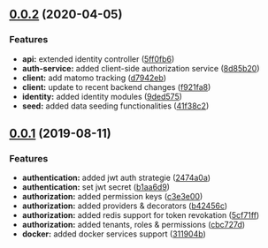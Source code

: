 ## [0.0.2](https://github.com/jbsdx/webpage/compare/v0.0.1...v0.0.2) (2020-04-05)


### Features

* **api:** extended identity controller ([5ff0fb6](https://github.com/jbsdx/webpage/commit/5ff0fb6f312896be64af63e7e752525d100c4809))
* **auth-service:** added client-side authorization service ([8d85b20](https://github.com/jbsdx/webpage/commit/8d85b20926a00e7139e30815832c873aa309cd47))
* **client:** add matomo tracking ([d7942eb](https://github.com/jbsdx/webpage/commit/d7942eb57827614f5e446affbc8b04760a02cb96))
* **client:** update to recent backend changes ([f921fa8](https://github.com/jbsdx/webpage/commit/f921fa84f4bb217fc3ccc5a46771a10a84c4ba18))
* **identity:** added identity modules ([9ded575](https://github.com/jbsdx/webpage/commit/9ded57565c052e8e0ed9d7d4a83758f0886fbabd))
* **seed:** added data seeding functionalities ([41f38c2](https://github.com/jbsdx/webpage/commit/41f38c2832d819bf7f620ae5532a4372a6a79854))



## [0.0.1](https://github.com/jbsdx/webpage/compare/2474a0a78b617dcad2d9ba80a34f501ab034a44d...v0.0.1) (2019-08-11)


### Features

* **authentication:** added jwt auth strategie ([2474a0a](https://github.com/jbsdx/webpage/commit/2474a0a78b617dcad2d9ba80a34f501ab034a44d))
* **authentication:** set jwt secret ([b1aa6d9](https://github.com/jbsdx/webpage/commit/b1aa6d916f8d2cc3d2f9b3b3398a7de384f7cd92))
* **authorization:** added permission keys ([c3e3e00](https://github.com/jbsdx/webpage/commit/c3e3e00dd3292e5b96c49ff60c5c00b62dde418f))
* **authorization:** added providers & decorators ([b42456c](https://github.com/jbsdx/webpage/commit/b42456c500db3487e366ae1a8a9ce754e5d97813))
* **authorization:** added redis support for token revokation ([5cf71ff](https://github.com/jbsdx/webpage/commit/5cf71ffca6260f7bbd626ea8998b84786aca54a0))
* **authorization:** added tenants, roles & permissions ([cbc727d](https://github.com/jbsdx/webpage/commit/cbc727d331b80c963679422e96f884706f5fcf89))
* **docker:** added docker services support ([311904b](https://github.com/jbsdx/webpage/commit/311904bdc9983e46e14631f685f78a37782cfc0e))



